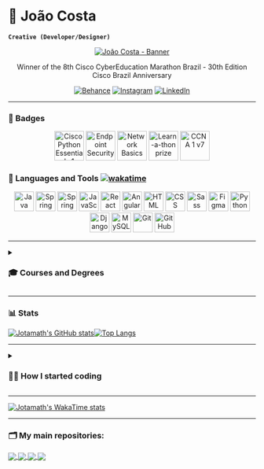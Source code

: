 

# 🤿 João Costa 

**`Creative (Developer/Designer)`** 

<div align = "center">
    <a href="//github.com/jotamath/"><img src="https://github.com/jotamath/jotamath/assets/131292471/4d3d18cd-a87a-419f-8374-88abe2aaf788" alt="João Costa - Banner" title="My page"></a>
    <br>  
    <p>Winner of the 8th Cisco CyberEducation Marathon Brazil - 30th Edition Cisco Brazil Anniversary</p>
    <a href="//www.behance.net/jota_dsgn"><img src="http://img.shields.io/badge/Behance-1769ff?style=for-the-badge&logo=behance&logoColor=white" alt="Behance" title="See my design portfolio"></a>
    <a href="//www.instagram.com/_jmath"><img src="http://img.shields.io/badge/Instagram-%23E4405F.svg?style=for-the-badge&logo=Instagram&logoColor=white" alt="Instagram" title="Follow me on Instagram"></a>
    <a href="//www.linkedin.com/in/jotamath/"><img src="http://img.shields.io/badge/linkedin-%230077B5.svg?style=for-the-badge&logo=linkedin&logoColor=white" alt="LinkedIn" title="Contact me"></a>
    <hr>
</div>

### 🦡 Badges
<div align = "center">
	<a href="https://www.credly.com/badges/7ab8edb1-a1b0-41de-81f2-481d2327f5c4/public_url"><img width="60" src="https://github.com/jotamath/jotamath/assets/131292471/cb5ee0a1-c7a9-4f56-bd16-e3fba287a33c" alt="Cisco Python Essentials 1"></a>
	<a href="https://www.credly.com/badges/4fc25bc7-24cb-4ff7-9535-0c736d752c6d/public_url"><img width="60" src="https://github.com/jotamath/jotamath/assets/131292471/ae0c8bf2-180e-468e-ad7c-04d1c26abddd" alt="Endpoint Security"></a>
	<a href="https://www.credly.com/badges/35b48727-3732-493e-ab72-0d024282c4b1/public_url"><img width="60" src="https://github.com/jotamath/jotamath/assets/131292471/61b98e58-8dd0-4780-80b8-f9436d36386b" alt="Network Basics"></a>
	<a href="https://www.credly.com/badges/b0f3ee23-5723-494a-8273-9220429ba05c/public_url"><img width="60" src="https://github.com/jotamath/jotamath/assets/131292471/919b37e9-f579-43d5-9b09-04ad97a9d627" alt="Learn-a-thon prize"></a>
	<a href="https://www.credly.com/badges/5e726d6d-9a98-4ab6-942b-3bd393cb57e6/public_url"><img width="60" src="https://github.com/jotamath/jotamath/assets/131292471/106094d2-792d-4c20-84fc-6911f464eea9" alt="CCNA 1 v7"></a>
</div>



### [](https://github.com/jotamath#-languages-and-tools)🧰 Languages and Tools   [![wakatime](https://wakatime.com/badge/user/018c9fc5-3ccc-466c-ae10-5fb37fb92384.svg)](https://wakatime.com/@018c9fc5-3ccc-466c-ae10-5fb37fb92384)

<div align="center">
	<img width="40" src="https://user-images.githubusercontent.com/25181517/117201156-9a724800-adec-11eb-9a9d-3cd0f67da4bc.png" alt="Java" title="Java"/>
	<img width="40" src="https://user-images.githubusercontent.com/25181517/117201470-f6d56780-adec-11eb-8f7c-e70e376cfd07.png" alt="Spring" title="Spring"/>
	<img width="40" src="https://user-images.githubusercontent.com/25181517/183891303-41f257f8-6b3d-487c-aa56-c497b880d0fb.png" alt="Spring Boot" title="Spring Boot"/>
	<img width="40" src="https://user-images.githubusercontent.com/25181517/117447155-6a868a00-af3d-11eb-9cfe-245df15c9f3f.png" alt="JavaScript" title="JavaScript"/>
	<img width="40" src="https://user-images.githubusercontent.com/25181517/183897015-94a058a6-b86e-4e42-a37f-bf92061753e5.png" alt="React" title="React"/>
    <img width="40" src="https://user-images.githubusercontent.com/25181517/183890595-779a7e64-3f43-4634-bad2-eceef4e80268.png" alt="Angular" title="Angular"/>
    <img width="40" src="https://user-images.githubusercontent.com/25181517/192158954-f88b5814-d510-4564-b285-dff7d6400dad.png" alt="HTML" title="HTML"/>
	<img width="40" src="https://user-images.githubusercontent.com/25181517/183898674-75a4a1b1-f960-4ea9-abcb-637170a00a75.png" alt="CSS" title="CSS"/>
	<img width="40" src="https://user-images.githubusercontent.com/25181517/192158956-48192682-23d5-4bfc-9dfb-6511ade346bc.png" alt="Sass" title="Sass"/>
	<img width="40" src="https://user-images.githubusercontent.com/25181517/189715289-df3ee512-6eca-463f-a0f4-c10d94a06b2f.png" alt="Figma" title="Figma"/>
	<img width="40" src="https://user-images.githubusercontent.com/25181517/183423507-c056a6f9-1ba8-4312-a350-19bcbc5a8697.png" alt="Python" title="Python"/>
	<img width="40" src="https://github.com/marwin1991/profile-technology-icons/assets/62091613/9bf5650b-e534-4eae-8a26-8379d076f3b4" alt="Django" title="Django"/>
	<img width="40" src="https://user-images.githubusercontent.com/25181517/183896128-ec99105a-ec1a-4d85-b08b-1aa1620b2046.png" alt="MySQL" title="MySQL"/>
	<img width="40" src="https://user-images.githubusercontent.com/25181517/192108372-f71d70ac-7ae6-4c0d-8395-51d8870c2ef0.png" alt="Git" title="Git"/>
	<img width="40" src="https://user-images.githubusercontent.com/25181517/192108374-8da61ba1-99ec-41d7-80b8-fb2f7c0a4948.png" alt="GitHub" title="GitHub"/>
</div>

---

<details>
    <summary> <h3> 🎓 Courses and Degrees </h3> </summary>
        <ul>
            <li>Bachelor of Applied Military Sciences - AMAN (2019-2023)</li>
            <li>Postgraduate degree in Full Stack Development - Descomplica (2024)</li>
            <li>Bachelor Degree in Computer Engineer - Descomplica (2024-2028) </li>
            <li>Frontend Course - Codeboost (2024)</li>
            <li>Quebec Java Digital - DIO (2024)</li>
            <li>Banco PAN Java Digital - DIO (2024)</li>
        </ul>
</details>

---

### [](https://github.com/jotamath#-stats)📊 Stats
[![Jotamath's GitHub stats](https://github-readme-stats.vercel.app/api?username=jotamath&bg_color=091D5B&title_color=EBE79D&text_color=E2DF99&border_radius=7&align=center)](https://github.com/jotamath/github-readme-stats)[![Top Langs](https://github-readme-stats.vercel.app/api/top-langs/?username=jotamath&layout=donut&bg_color=091D5B&title_color=EBE79D&text_color=E2DF99&border_radius=7&langs_count=5&align=center)](https://github.com/jotamath/github-readme-stats)

---
<details>
    <summary><h3>👨‍💻 How I started coding</h3></summary>
    <br>
    <p>I have always been a person very interested in studying and researching things. One of my great passions was the animations and cartoons I watched as a child. In 2010, I began to learn about animation, video and photo editing with Photoshop, and I really liked this area, but it just awakened me to a new field, Graphic Design.</p>
    <p>In 2012, I started to delve into my studies in the field of Design and developed a lot of artistic skills, especially with the use of Photoshop (which I still use a lot today). But when we start studying something, we can hardly stop researching and experimenting in our studies, and in 2015, I ended up encountering a new problem: something called Web Development. Web Development didn't seem so impossible to me, but the editing on no coding websites presented me with various limitations, and I couldn't transform all of my ideas and designs into the websites I was building, which made me feel quite useless.</p>
    <p>So then, 7 years later and with 12 years of experience as a graphic designer, by hook or by crook, I began to challenge myself to solve that problem: to transform my visually elegant designs into something more, into codes, websites, and apps that could really exist. And since 2022, I actually started my journey in programming and finally all my knowledge and practice in the field of design had a whole new meaning. I have been very grateful for this period, and now, more and more, I'm pushing myself further and further and putting my knowledge into practice.</p>

</details>

---

[![Jotamath's WakaTime stats](https://github-readme-stats.vercel.app/api/wakatime?username=@jotamath&bg_color=091D5B&title_color=EBE79D&text_color=E2DF99&border_radius=7&langs_count=5)](https://github.com/jotamath/github-readme-stats)

---

### 🗂️ My main repositories:
<a href="https://github.com/jotamath/flappybird_AI">
  <img align="center" src="https://github-readme-stats.vercel.app/api/pin/?username=jotamath&repo=flappybird_AI&bg_color=091D5B&title_color=EBE79D&text_color=E2DF99" />
</a>
<a href="https://github.com/jotamath/verbose-squares">
  <img align="center" src="https://github-readme-stats.vercel.app/api/pin/?username=jotamath&repo=verbose-squares&bg_color=091D5B&title_color=EBE79D&text_color=E2DF99" />
</a>
<a href="https://github.com/jotamath/jokenpo">
  <img align="center" src="https://github-readme-stats.vercel.app/api/pin/?username=jotamath&repo=jokenpo&bg_color=091D5B&title_color=EBE79D&text_color=E2DF99" />
</a>
<a href="https://github.com/jotamath/passwordgen">
  <img align="center" src="https://github-readme-stats.vercel.app/api/pin/?username=jotamath&repo=passwordgen&bg_color=091D5B&title_color=EBE79D&text_color=E2DF99" />
</a>

